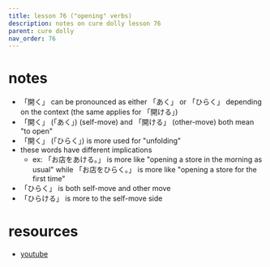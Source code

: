 ```yaml
---
title: lesson 76 ("opening" verbs)
description: notes on cure dolly lesson 76
parent: cure dolly
nav_order: 76
---
```

# notes
- 「開く」 can be pronounced as either 「あく」 or 「ひらく」 depending on the context (the same applies for 「開ける」)
- 「開く」 (「あく」) (self-move) and 「開ける」 (other-move) both mean "to open"
- 「開く」 (「ひらく」) is more used for "unfolding"
- these words have different implications
	- ex: 「お店をあける。」 is more like "opening a store in the morning as usual" while 「お店をひらく。」 is more like "opening a store for the first time"
- 「ひらく」 is both self-move and other move
- 「ひらける」 is more to the self-move side
# resources
- [youtube](https://www.youtube.com/watch?v=QEInorgR6Rs)
